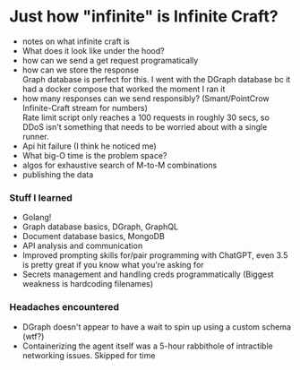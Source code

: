 # Just how "infinite" is Infinite Craft?
- notes on what infinite craft is
- What does it look like under the hood?
- how can we send a get request programatically
- how can we store the response  
Graph database is perfect for this. I went with the DGraph database bc it had a docker compose that worked the moment I ran it
- how many responses can we send responsibly? (Smant/PointCrow Infinite-Craft stream for numbers)  
Rate limit script only reaches a 100 requests in roughly 30 secs, so DDoS isn't something that needs to be worried about with a single runner.
- Api hit failure (I think he noticed me)
- What big-O time is the problem space?
- algos for exhaustive search of M-to-M combinations
- publishing the data

### Stuff I learned
- Golang!
- Graph database basics, DGraph, GraphQL
- Document database basics, MongoDB
- API analysis and communication
- Improved prompting skills for/pair programming with ChatGPT, even 3.5 is pretty great if you know what you're asking for
- Secrets management and handling creds programmatically (Biggest weakness is hardcoding filenames)

### Headaches encountered
- DGraph doesn't appear to have a wait to spin up using a custom schema (wtf?)
- Containerizing the agent itself was a 5-hour rabbithole of intractible networking issues. Skipped for time
